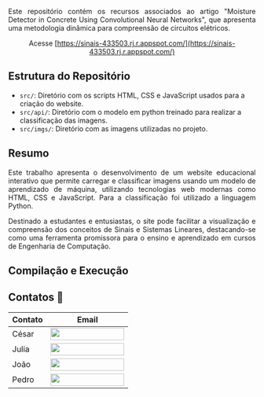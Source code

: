 <div align="justify">

Este repositório contém os recursos associados ao artigo "Moisture Detector in Concrete Using Convolutional Neural Networks", que apresenta uma metodologia dinâmica para compreensão de circuitos elétricos.

</div>

<div align="center">
    
Acesse [https://sinais-433503.rj.r.appspot.com/](https://sinais-433503.rj.r.appspot.com/)

</div>

## Estrutura do Repositório

- `src/`: Diretório com os scripts HTML, CSS e JavaScript usados para a criação do website.
- `src/api/`: Diretório com o modelo em python treinado para realizar a classificação das imagens.
- `src/imgs/`: Diretório com as imagens utilizadas no projeto.

## Resumo

<div align="justify">

Este trabalho apresenta o desenvolvimento de um website educacional interativo que permite carregar e classificar imagens usando um modelo de aprendizado de máquina, utilizando tecnologias web modernas como HTML, CSS e JavaScript. Para a classificação foi utilizado a linguagem Python. 

Destinado a estudantes e entusiastas, o site pode facilitar a visualização e compreensão dos conceitos de Sinais e Sistemas Lineares, destacando-se como uma ferramenta promissora para o ensino e aprendizado em cursos de Engenharia de Computação.

</div>

## Compilação e Execução

## Contatos 📇

| Contato    | Email                                                                                                                                                                                                                                                                                   |
| ---------- | --------------------------------------------------------------------------------------------------------------------------------------------------------------------------------------------------------------------------------------------------------------------------------------- |
| César | <a href="mailto:cesar@aluno.cefetmg.br?subject=[GitHub]%20Autocompletar%20E%20Sugestão%20De%20Palavras"><img align="center" height="25px" width="150px" src="https://img.shields.io/badge/cesar@aluno.cefetmg.br-100000?style=for-the-badge&logo=phpdias@outlook.com&logoColor=white"/></div> |
| Julia | <a href="mailto:juliamellolopesgoncalves@aluno.cefetmg.br?subject=[GitHub]%20Autocompletar%20E%20Sugestão%20De%20Palavras"><img align="center" height="25px" width="150px" src="https://img.shields.io/badge/juliamellolopesgoncalves@aluno.cefetmg.br-100000?style=for-the-badge&logo=phpdias@outlook.com&logoColor=white"/></div> |
| João | <a href="mailto:joao.01@aluno.cefetmg.br?subject=[GitHub]%20Autocompletar%20E%20Sugestão%20De%20Palavras"><img align="center" height="25px" width="150px" src="https://img.shields.io/badge/joao.01@aluno.cefetmg.br-100000?style=for-the-badge&logo=phpdias@outlook.com&logoColor=white"/></div> |
| Pedro | <a href="mailto:pedro.dias@aluno.cefetmg.br?subject=[GitHub]%20Autocompletar%20E%20Sugestão%20De%20Palavras"><img align="center" height="25px" width="150px" src="https://img.shields.io/badge/pedro.dias@aluno.cefetmg.br-100000?style=for-the-badge&logo=phpdias@outlook.com&logoColor=white"/></div> |
